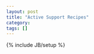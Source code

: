 ```yaml
---
layout: post
title: "Active Support Recipes"
category:
tags: []
---
```

{% include JB/setup %}

<script type="text/javascript" class="speakerdeck-embed" data-id="4fd1ea405d5029018301897f" data-ratio="1.33333333333333" src="//speakerdeck.com/assets/embed.js">
</script>